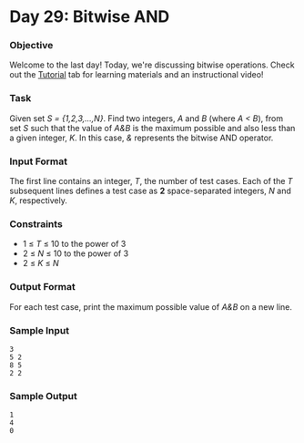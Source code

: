 # Day 29: Bitwise AND

### Objective

Welcome to the last day! Today, we're discussing bitwise operations. Check out the [Tutorial](https://www.hackerrank.com/challenges/30-bitwise-and/tutorial) tab for learning materials and an instructional video!

### Task

Given set _S = {1,2,3,...,N}_. Find two integers, _A_ and _B_ (where _A < B_), from set _S_ such that the value of _A&B_ is the maximum possible and also less than a given integer, _K_. In this case, _&_ represents the bitwise AND operator.

### Input Format

The first line contains an integer, _T_, the number of test cases.
Each of the _T_ subsequent lines defines a test case as **2** space-separated integers, _N_ and _K_, respectively.

### Constraints

* 1 ≤ _T_ ≤ 10 to the power of 3
* 2 ≤ _N_ ≤ 10 to the power of 3
* 2 ≤ _K_ ≤ _N_

### Output Format

For each test case, print the maximum possible value of _A&B_ on a new line.

### Sample Input
```
3
5 2
8 5
2 2
```
### Sample Output
```
1
4
0
```